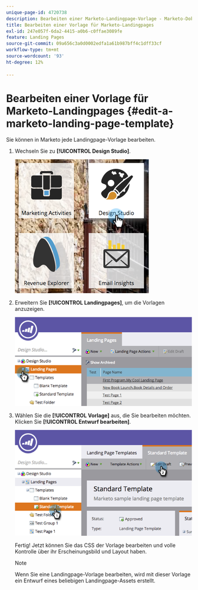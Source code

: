 ```yaml
---
unique-page-id: 4720738
description: Bearbeiten einer Marketo-Landingpage-Vorlage - Marketo-Dokumente - Produktdokumentation
title: Bearbeiten einer Vorlage für Marketo-Landingpages
exl-id: 247e057f-6da2-4415-a0b6-c0ffae3089fe
feature: Landing Pages
source-git-commit: 09a656c3a0d0002edfa1a61b987bff4c1dff33cf
workflow-type: tm+mt
source-wordcount: '93'
ht-degree: 12%

---
```


# Bearbeiten einer Vorlage für Marketo-Landingpages {#edit-a-marketo-landing-page-template}

Sie können in Marketo jede Landingpage-Vorlage bearbeiten.

1. Wechseln Sie zu **[!UICONTROL Design Studio]**.

   ![](assets/designstudio.png)

1. Erweitern Sie **[!UICONTROL Landingpages]**, um die Vorlagen anzuzeigen.

   ![](assets/image2015-5-21-12-3a40-3a3.png)

1. Wählen Sie die **[!UICONTROL Vorlage]** aus, die Sie bearbeiten möchten. Klicken Sie **[!UICONTROL Entwurf bearbeiten]**.

   ![](assets/image2015-5-21-12-3a37-3a54.png)

   Fertig! Jetzt können Sie das CSS der Vorlage bearbeiten und volle Kontrolle über ihr Erscheinungsbild und Layout haben.

   >[!NOTE]
   >
   >Wenn Sie eine Landingpage-Vorlage bearbeiten, wird mit dieser Vorlage ein Entwurf eines beliebigen Landingpage-Assets erstellt.
